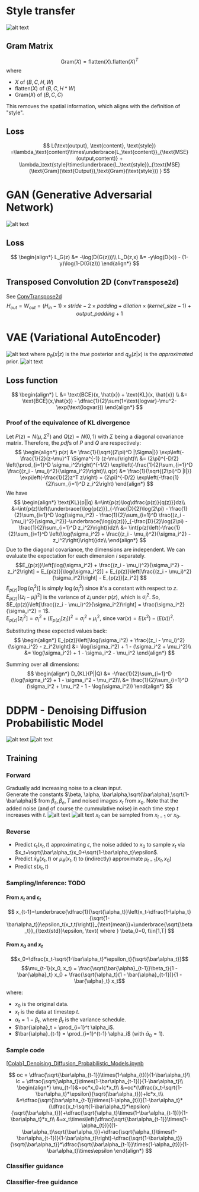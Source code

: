# Style transfer
![alt text](image.png)
## Gram Matrix
$$
    \text{Gram}(X) = \text{flatten}(X).\text{flatten}(X)^T
$$
where 
* $X$ of $(B,C,H,W)$
* $\text{flatten}(X)$ of $(B,C,H*W)$
* $\text{Gram}(X)$ of $(B,C,C)$

This removes the spatial information, which aligns with the definition of "style".

## Loss
$$
L(\text{output}, \text{content}, \text{style}) =\lambda_\text{content}\times\underbrace{L_\text{content}}_{\text{MSE}(output,content)} + \lambda_\text{style}\times\underbrace{L_\text{style}}_{\text{MSE}(\text{Gram}(\text{Output}),\text{Gram}(\text{style})) }
$$

# GAN (Generative Adversarial Network)
![alt text](image-1.png)
## Loss
$$
\begin{align*}
L_G(z) &= -\log(D(G(z)))\\
L_D(z,x) &= -y\log(D(x)) - (1-y)\log(1-D(G(z)))
\end{align*}
$$

## Transposed Convolution 2D (`ConvTranspose2d`)
See [ConvTranspose2d](https://docs.pytorch.org/docs/stable/generated/torch.nn.ConvTranspose2d.html)
$$
H_{out} = W_{out} = (H_{in}−1)\times stride−2\times padding+dilation\times(kernel\_size−1)+output\_padding+1
$$


# VAE (Variational AutoEncoder)
![alt text](image-3.png)
where $p_\theta(x|z)$ is the *true* posterior and $q_\phi(z|x)$ is the *approximated* prior.
![alt text](image-2.png)
## Loss function
$$
\begin{align*}
L 
&= \text{BCE}(x, \hat{x}) + \text{KL}(x, \hat{x}) \\
&= \text{BCE}(x,\hat{x}) - \dfrac{1}{2}\sum(1+\text{logvar}-\mu^2-\exp(\text{logvar}))
\end{align*}
$$
### Proof of the equivalence of KL divergence
Let $P(z)=N(\mu,\Sigma^2)$ and $Q(z)=N(0,1)$ with $\Sigma$ being a diagonal covariance matrix. Therefore, the *pdf*s of $P$ and $Q$ are respectively:
$$
\begin{align*}
p(z) &= \frac{1}{\sqrt{(2\pi)^D |\Sigma|}} \exp\left(-\frac{1}{2}(z-\mu)^T \Sigma^{-1} (z-\mu)\right)\\
    &= (2\pi)^{-D/2} \left(\prod_{i=1}^D \sigma_i^2\right)^{-1/2} \exp\left(-\frac{1}{2}\sum_{i=1}^D \frac{(z_i - \mu_i)^2}{\sigma_i^2}\right)\\
q(z) &= \frac{1}{\sqrt{(2\pi)^D |I|}} \exp\left(-\frac{1}{2}z^T z\right) = (2\pi)^{-D/2} \exp\left(-\frac{1}{2}\sum_{i=1}^D z_i^2\right)
\end{align*}
$$
We have
$$
\begin{align*}
\text{KL}(p||q)
&=\int{p(z)\log\dfrac{p(z)}{q(z)}}dz\\
&=\int{p(z)\left(\underbrace{\log{p(z)}}_{-\frac{D}{2}\log(2\pi) - \frac{1}{2}\sum_{i=1}^D \log(\sigma_i^2) - \frac{1}{2}\sum_{i=1}^D \frac{(z_i - \mu_i)^2}{\sigma_i^2}}-\underbrace{\log{q(z)}}_{-\frac{D}{2}\log(2\pi) - \frac{1}{2}\sum_{i=1}^D z_i^2}\right)}dz\\
&= \int{p(z)\left(-\frac{1}{2}\sum_{i=1}^D \left(\log(\sigma_i^2) + \frac{(z_i - \mu_i)^2}{\sigma_i^2} - z_i^2\right)\right)}dz\\
\end{align*}
$$
Due to the diagonal covariance, the dimensions are independent. We can evaluate the expectation for each dimension $i$ separately.
$$E_{p(z)}\left[\log(\sigma_i^2) + \frac{(z_i - \mu_i)^2}{\sigma_i^2} - z_i^2\right] = E_{p(z)}[\log(\sigma_i^2)] + E_{p(z)}\left[\frac{(z_i - \mu_i)^2}{\sigma_i^2}\right] - E_{p(z)}[z_i^2]
$$
$E_{p(z)}[\log(\sigma_i^2)]$ is simply $\log(\sigma_i^2)$ since it's a constant with respect to $z$.  
$E_{p(z)}[(z_i - \mu_i)^2]$ is the variance of $z_i$ under $p(z)$, which is $\sigma_i^2$. So, $E_{p(z)}\left[\frac{(z_i - \mu_i)^2}{\sigma_i^2}\right] = \frac{\sigma_i^2}{\sigma_i^2} = 1$.  
$E_{p(z)}[z_i^2]=\sigma_i^2+(E_{p(z)}[z_i])^2 = \sigma_i^2 + \mu_i^2$, since $\text{var}(x)=E(x^2)-(E(x))^2$.

Substituting these expected values back:
$$
\begin{align*}
E_{p(z)}\left[\log(\sigma_i^2) + \frac{(z_i - \mu_i)^2}{\sigma_i^2} - z_i^2\right] &= \log(\sigma_i^2) + 1 - (\sigma_i^2 + \mu_i^2)\\
&= \log(\sigma_i^2) + 1 - \sigma_i^2 - \mu_i^2
\end{align*}
$$

Summing over all dimensions:
$$
\begin{align*}
D_{KL}(P||Q)
&= -\frac{1}{2}\sum_{i=1}^D (\log(\sigma_i^2) + 1 - \sigma_i^2 - \mu_i^2)\\
&= \frac{1}{2}\sum_{i=1}^D (\sigma_i^2 + \mu_i^2 - 1 - \log(\sigma_i^2))
\end{align*}
$$

# DDPM - Denoising Diffusion Probabilistic Model
![alt text](image-7.png)
![alt text](image-8.png)
## Training
### Forward
Gradually add increasing noise to a clean input.  
Generate the constants $\beta, \alpha, \bar\alpha,\sqrt{\bar\alpha},\sqrt{1-\bar\alpha}$ from $\beta_{s}, \beta_{e}, T$ and noised images $x_t$ from $x_0$. Note that the added noise (and of course the cummulative noise) in each time step $t$ increases with $t$.
![alt text](image-5.png)
![alt text](image-6.png)
$x_t$ can be sampled from $x_{t-1}$ or $x_0$.
### Reverse
* Predict $\epsilon_t(x_t,t)$ approximating $\epsilon$, the noise added to $x_0$ to sample $x_t$ via $x_t=\sqrt{\bar\alpha_t}x_0+\sqrt{1-\bar\alpha_t}\epsilon$.
* Predict $\hat{x}_{\theta}(x_t, t)$ or $\mu_\theta(x_t, t)$ to (indirectly) approximate $\mu_{t-1}(x_t, x_0)$
* Predict $s(x_t, t)$
### Sampling/Inference: TODO
#### From $x_t$ and $\epsilon_t$
$$
x_{t-1}=\underbrace{\dfrac{1}{\sqrt{\alpha_t}}\left(x_t-\dfrac{1-\alpha_t}{\sqrt{1-\bar\alpha_t}}\epsilon_t(x_t,t)\right)}_{\text{mean}}+\underbrace{\sqrt{\beta_t}}_{\text{std}}\epsilon, \text{ where } \beta_0=0, t\in[1,T]
$$

#### From $x_0$ and $x_t$
$$x_0=\dfrac{x_t-\sqrt{1-\bar\alpha_t}*\epsilon_t}{\sqrt{\bar\alpha_t}}$$
$$\mu_{t-1}(x_0, x_t) = \frac{\sqrt{\bar{\alpha}_{t-1}}\beta_t}{1 - \bar{\alpha}_t} x_0 + \frac{\sqrt{\alpha_t}(1 - \bar{\alpha}_{t-1})}{1 - \bar{\alpha}_t} x_t$$

where:
- $x_0$ is the original data.
- $x_t$ is the data at timestep $t$.
- $\alpha_t = 1 - \beta_t$, where $\beta_t$ is the variance schedule.
- $\bar{\alpha}_t = \prod_{i=1}^t \alpha_i$.
- $\bar{\alpha}_{t-1} = \prod_{i=1}^{t-1} \alpha_i$ (with $\bar{\alpha}_0 = 1$).
### Sample code
[[Colab]_Denoising_Diffusion_Probabilistic_Models.ipynb]([Colab]_Denoising_Diffusion_Probabilistic_Models.ipynb)

$$
oc = \dfrac{\sqrt{\bar\alpha_{t-1}}\times(1-\alpha_{t})}{1-\bar\alpha_t}\\
lc = \dfrac{\sqrt{\alpha_t}\times(1-\bar\alpha_{t-1})}{1-\bar\alpha_t}\\
\begin{align*}
\mu_{t-1}&=oc*x_0+lc*x_t\\
&=oc*(\dfrac{x_t-\sqrt{1-\bar\alpha_t}*\epsilon}{\sqrt{\bar\alpha_t}})+lc*x_t\\
&=\dfrac{\sqrt{\bar\alpha_{t-1}}\times(1-\alpha_{t})}{1-\bar\alpha_t}*(\dfrac{x_t-\sqrt{1-\bar\alpha_t}*\epsilon}{\sqrt{\bar\alpha_t}})+\dfrac{\sqrt{\alpha_t}\times(1-\bar\alpha_{t-1})}{1-\bar\alpha_t}*x_t\\
&=x_t\times\left(\dfrac{\sqrt{\bar\alpha_{t-1}}\times(1-\alpha_{t})}{(1-\bar\alpha_t)\sqrt{\bar\alpha_t}}+\dfrac{\sqrt{\alpha_t}\times(1-\bar\alpha_{t-1})}{1-\bar\alpha_t}\right)-\dfrac{\sqrt{1-\bar\alpha_t}}{\sqrt{\bar\alpha_t}}*\dfrac{\sqrt{\bar\alpha_{t-1}}\times(1-\alpha_{t})}{1-\bar\alpha_t}\times\epsilon
\end{align*}
$$

### Classifier guidance

### Classifier-free guidance
